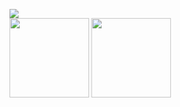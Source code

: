 <img src="https://hits.seeyoufarm.com/api/count/incr/badge.svg?url=https%3A%2F%2Fgithub.com%2Fbunubbv&count_bg=%23000000&title_bg=%23000000&icon=&icon_color=%23E7E7E7&title=&edge_flat=true"/><br>
<img src="https://github-readme-stats.vercel.app/api?username=bunubbv&show_icons=true&theme=dark#gh-dark-mode-only" height="140"> <img src="https://github-readme-stats.vercel.app/api/top-langs/?username=bunubbv&layout=compact&theme=dark#gh-dark-mode-only" height="140">

